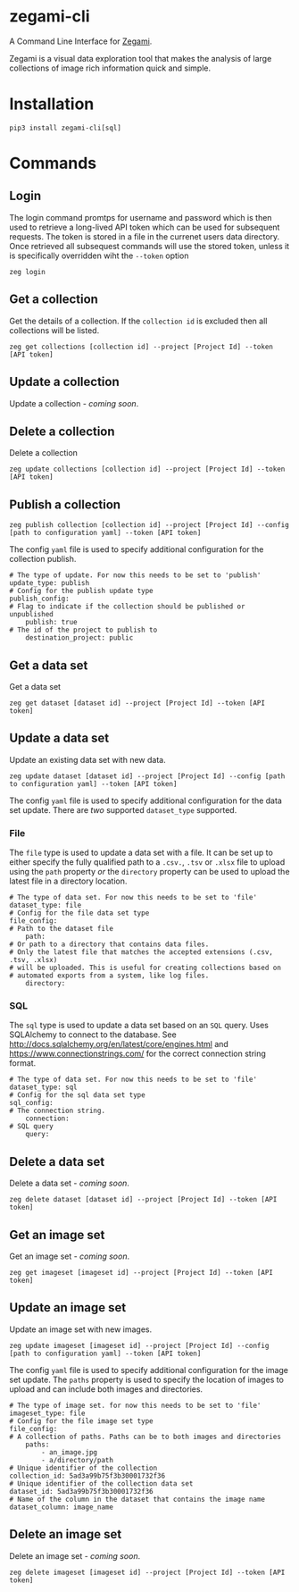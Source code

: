 # zegami-cli
A Command Line Interface for [Zegami](https://www.zegami.com).

Zegami is a visual data exploration tool that makes the analysis of large collections of image rich information quick and simple.

# Installation
```
pip3 install zegami-cli[sql]
```

# Commands

## Login
The login command promtps for username and password which is then used to retrieve a long-lived API token which can be used for subsequent requests. The token is stored in a file in the currenet users data directory.
Once retrieved all subsequest commands will use the stored token, unless it is specifically overridden wiht the `--token` option
```
zeg login
```

## Get a collection
Get the details of a collection.
If the `collection id` is excluded then all collections will be listed.
```
zeg get collections [collection id] --project [Project Id] --token [API token]
```

## Update a collection
Update a collection - *coming soon*.

## Delete a collection
Delete a collection
```
zeg update collections [collection id] --project [Project Id] --token [API token]
```

## Publish a collection
```
zeg publish collection [collection id] --project [Project Id] --config [path to configuration yaml] --token [API token]
```

The config `yaml` file is used to specify additional configuration for the collection publish.
```
# The type of update. For now this needs to be set to 'publish'
update_type: publish
# Config for the publish update type
publish_config:
# Flag to indicate if the collection should be published or unpublished
    publish: true
# The id of the project to publish to
    destination_project: public
```

## Get a data set
Get a data set
```
zeg get dataset [dataset id] --project [Project Id] --token [API token]
```

## Update a data set
Update an existing data set with new data.
```
zeg update dataset [dataset id] --project [Project Id] --config [path to configuration yaml] --token [API token]
```

The config `yaml` file is used to specify additional configuration for the data set update. There are *two* supported `dataset_type` supported.

### File
The `file` type is used to update a data set with a file. It can be set up to either specify the fully qualified path to a `.csv.`, `.tsv` or `.xlsx` file to upload using the `path` property *or* the `directory` property can be used to upload the latest file in a directory location.
```
# The type of data set. For now this needs to be set to 'file'
dataset_type: file
# Config for the file data set type
file_config:
# Path to the dataset file
    path: 
# Or path to a directory that contains data files.
# Only the latest file that matches the accepted extensions (.csv, .tsv, .xlsx)
# will be uploaded. This is useful for creating collections based on
# automated exports from a system, like log files.
    directory:
```

### SQL
The `sql` type is used to update a data set based on an `SQL` query.
Uses SQLAlchemy to connect to the database. See http://docs.sqlalchemy.org/en/latest/core/engines.html and https://www.connectionstrings.com/ for the correct connection string format.

```
# The type of data set. For now this needs to be set to 'file'
dataset_type: sql
# Config for the sql data set type
sql_config:
# The connection string.
    connection: 
# SQL query
    query:
```

## Delete a data set
Delete a data set - *coming soon*.
```
zeg delete dataset [dataset id] --project [Project Id] --token [API token]
```

## Get an image set
Get an image set - *coming soon*.
```
zeg get imageset [imageset id] --project [Project Id] --token [API token]
```

## Update an image set
Update an image set with new images.
```
zeg update imageset [imageset id] --project [Project Id] --config [path to configuration yaml] --token [API token]
```

The config `yaml` file is used to specify additional configuration for the image set update. The `paths` property is used to specify the location of images to upload and can include both images and directories.
```
# The type of image set. for now this needs to be set to 'file'
imageset_type: file
# Config for the file image set type
file_config:
# A collection of paths. Paths can be to both images and directories 
    paths:
        - an_image.jpg
        - a/directory/path
# Unique identifier of the collection
collection_id: 5ad3a99b75f3b30001732f36
# Unique identifier of the collection data set
dataset_id: 5ad3a99b75f3b30001732f36
# Name of the column in the dataset that contains the image name
dataset_column: image_name
```

## Delete an image set
Delete an image set - *coming soon*.
```
zeg delete imageset [imageset id] --project [Project Id] --token [API token]
```

